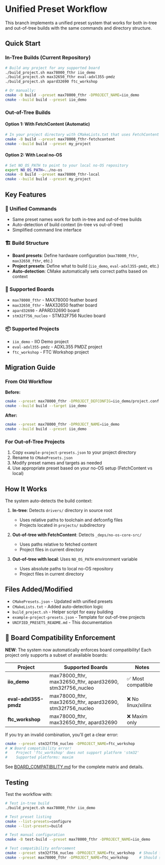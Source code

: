 # Unified Preset Workflow

This branch implements a unified preset system that works for both in-tree and out-of-tree builds with the same commands and directory structure.

## Quick Start

### In-Tree Builds (Current Repository)

```bash
# Build any project for any supported board
./build_project.sh max78000_fthr iio_demo
./build_project.sh max32650_fthr eval-adxl355-pmdz
./build_project.sh apard32690 ftc_workshop

# Or manually:
cmake -B build --preset max78000_fthr -DPROJECT_NAME=iio_demo
cmake --build build --preset iio_demo
```

### Out-of-Tree Builds

#### Option 1: With FetchContent (Automatic)
```bash
# In your project directory with CMakeLists.txt that uses FetchContent
cmake -B build --preset max78000_fthr-fetchcontent
cmake --build build --preset my_project
```

#### Option 2: With Local no-OS
```bash
# Set NO_OS_PATH to point to your local no-OS repository
export NO_OS_PATH=../no-os
cmake -B build --preset max78000_fthr-local
cmake --build build --preset my_project
```

## Key Features

### 🎯 Unified Commands
- Same preset names work for both in-tree and out-of-tree builds
- Auto-detection of build context (in-tree vs out-of-tree)
- Simplified command line interface

### 🏗️ Build Structure
- **Board presets**: Define hardware configuration (`max78000_fthr`, `max32650_fthr`, etc.)
- **Project presets**: Define what to build (`iio_demo`, `eval-adxl355-pmdz`, etc.)
- **Auto-detection**: CMake automatically sets correct paths based on context

### 🔧 Supported Boards
- `max78000_fthr` - MAX78000 feather board
- `max32650_fthr` - MAX32650 feather board
- `apard32690` - APARD32690 board
- `stm32f756_nucleo` - STM32F756 Nucleo board

### 📦 Supported Projects
- `iio_demo` - IIO Demo project
- `eval-adxl355-pmdz` - ADXL355 PMDZ project
- `ftc_workshop` - FTC Workshop project

## Migration Guide

### From Old Workflow
**Before:**
```bash
cmake --preset max78000_fthr -DPROJECT_DEFCONFIG=iio_demo/project.conf
cmake --build build --target iio_demo
```

**After:**
```bash
cmake --preset max78000_fthr -DPROJECT_NAME=iio_demo
cmake --build build --preset iio_demo
```

### For Out-of-Tree Projects
1. Copy `example-project-presets.json` to your project directory
2. Rename to `CMakePresets.json`
3. Modify preset names and targets as needed
4. Use appropriate preset based on your no-OS setup (FetchContent vs local)

## How It Works

The system auto-detects the build context:

1. **In-tree**: Detects `drivers/` directory in source root
   - Uses relative paths to toolchain and defconfig files
   - Projects located in `projects/` subdirectory

2. **Out-of-tree with FetchContent**: Detects `_deps/no-os-core-src/`
   - Uses paths relative to fetched content
   - Project files in current directory

3. **Out-of-tree with local**: Uses `NO_OS_PATH` environment variable
   - Uses absolute paths to local no-OS repository
   - Project files in current directory

## Files Added/Modified

- `CMakePresets.json` - Updated with unified presets
- `CMakeLists.txt` - Added auto-detection logic
- `build_project.sh` - Helper script for easy building
- `example-project-presets.json` - Template for out-of-tree projects
- `UNIFIED_PRESETS_README.md` - This documentation

## 🎯 Board Compatibility Enforcement

**NEW**: The system now automatically enforces board compatibility! Each project only supports a subset of available boards:

| Project | Supported Boards | Notes |
|---------|------------------|-------|
| **iio_demo** | max78000_fthr, max32650_fthr, apard32690, stm32f756_nucleo | ✅ Most compatible |
| **eval-adxl355-pmdz** | max78000_fthr, max32650_fthr, apard32690, stm32f756_nucleo | ❌ No linux/xilinx |
| **ftc_workshop** | max78000_fthr, max32650_fthr, apard32690 | ❌ Maxim only |

If you try an invalid combination, you'll get a clear error:
```bash
cmake --preset stm32f756_nucleo -DPROJECT_NAME=ftc_workshop
# ❌ Board compatibility error!
#    Project 'ftc_workshop' does not support platform 'stm32'
#    Supported platforms: maxim
```

See [BOARD_COMPATIBILITY.md](BOARD_COMPATIBILITY.md) for the complete matrix and details.

## Testing

Test the workflow with:

```bash
# Test in-tree build
./build_project.sh max78000_fthr iio_demo

# Test preset listing
cmake --list-presets=configure
cmake --list-presets=build

# Test manual configuration
cmake -B test-build --preset max78000_fthr -DPROJECT_NAME=iio_demo

# Test compatibility enforcement
cmake --preset stm32f756_nucleo -DPROJECT_NAME=ftc_workshop  # Should fail
cmake --preset max78000_fthr -DPROJECT_NAME=ftc_workshop     # Should succeed
```